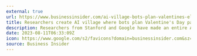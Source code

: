 ```yaml
---
external: true
url: https://www.businessinsider.com/ai-village-bots-plan-valentines-elections-gossip-stanford-researchers-created-2023-8
title: Researchers create AI village where bots plan Valentine's Day parties
description: Researchers from Stanford and Google have made an entire AI village. The 25 bots that live there gossip, work, and plan Valentine's Day parties.
date: 2023-08-11T06:33:09Z
icon: https://www.google.com/s2/favicons?domain=businessinsider.com&sz=32
source: Business Insider
---
```

